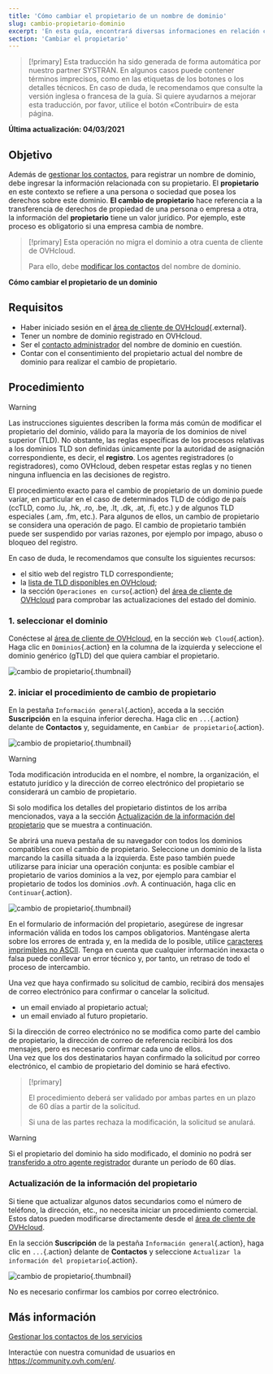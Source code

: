 ```yaml
---
title: 'Cómo cambiar el propietario de un nombre de dominio'
slug: cambio-propietario-dominio
excerpt: 'En esta guía, encontrará diversas informaciones en relación con el cambio de propietario del nombre de un dominio.'
section: 'Cambiar el propietario'
---
```


> [!primary]
> Esta traducción ha sido generada de forma automática por nuestro partner SYSTRAN. En algunos casos puede contener términos imprecisos, como en las etiquetas de los botones o los detalles técnicos. En caso de duda, le recomendamos que consulte la versión inglesa o francesa de la guía. Si quiere ayudarnos a mejorar esta traducción, por favor, utilice el botón «Contribuir» de esta página.
>

**Última actualización: 04/03/2021**

## Objetivo

Además de [gestionar los contactos](../../customer/gestion-de-los-contactos/), para registrar un nombre de dominio, debe ingresar la información relacionada con su propietario. El **propietario** en este contexto se refiere a una persona o sociedad que posea los derechos sobre este dominio. **El cambio de propietario** hace referencia a la transferencia de derechos de propiedad de una persona o empresa a otra, la información del **propietario** tiene un valor jurídico. Por ejemplo, este proceso es obligatorio si una empresa cambia de nombre.

> [!primary]
>Esta operación no migra el dominio a otra cuenta de cliente de OVHcloud.
>
>Para ello, debe [modificar los contactos](../../customer/gestion-de-los-contactos/) del nombre de dominio.

**Cómo cambiar el propietario de un dominio**

## Requisitos

- Haber iniciado sesión en el [área de cliente de OVHcloud](https://www.ovh.com/auth/?action=gotomanager&from=https://www.ovh.es/&ovhSubsidiary=es){.external}.
- Tener un nombre de dominio registrado en OVHcloud.
- Ser el [contacto administrador](../../customer/gestion-de-los-contactos/) del nombre de dominio en cuestión.
- Contar con el consentimiento del propietario actual del nombre de dominio para realizar el cambio de propietario.

## Procedimiento

> [!warning]
>
> Las instrucciones siguientes describen la forma más común de modificar el propietario del dominio, válido para la mayoría de los dominios de nivel superior (TLD). No obstante, las reglas específicas de los procesos relativas a los dominios TLD son definidas únicamente por la autoridad de asignación correspondiente, es decir, el **registro**. Los agentes registradores (o registradores), como OVHcloud, deben respetar estas reglas y no tienen ninguna influencia en las decisiones de registro.
>
> El procedimiento exacto para el cambio de propietario de un dominio puede variar, en particular en el caso de determinados TLD de código de país (ccTLD, como .lu, .hk, .ro, .be, .lt, .dk, .at, .fi, etc.) y de algunos TLD especiales (.am, .fm, etc.). Para algunos de ellos, un cambio de propietario se considera una operación de pago. El cambio de propietario también puede ser suspendido por varias razones, por ejemplo por impago, abuso o bloqueo del registro.
>
> En caso de duda, le recomendamos que consulte los siguientes recursos:
>
> - el sitio web del registro TLD correspondiente;
> - la [lista de TLD disponibles en OVHcloud](https://www.ovh.es/dominios/precios/);
> - la sección `Operaciones en curso`{.action} del [área de cliente de OVHcloud](https://www.ovh.com/auth/?action=gotomanager&from=https://www.ovh.es/&ovhSubsidiary=es) para comprobar las actualizaciones del estado del dominio.
>

### 1. seleccionar el dominio

Conéctese al [área de cliente de OVHcloud](https://www.ovh.com/auth/?action=gotomanager&from=https://www.ovh.es/&ovhSubsidiary=es), en la sección `Web Cloud`{.action}. Haga clic en `Dominios`{.action} en la columna de la izquierda y seleccione el dominio genérico (gTLD) del que quiera cambiar el propietario.

![cambio de propietario](images/SS_2.png){.thumbnail}

### 2. iniciar el procedimiento de cambio de propietario

En la pestaña `Información general`{.action}, acceda a la sección **Suscripción** en la esquina inferior derecha. Haga clic en `...`{.action} delante de **Contactos** y, seguidamente, en `Cambiar de propietario`{.action}.

![cambio de propietario](images/3652-2.png){.thumbnail}

> [!warning]
>
> Toda modificación introducida en el nombre, el nombre, la organización, el estatuto jurídico y la dirección de correo electrónico del propietario se considerará un cambio de propietario.
>
> Si solo modifica los detalles del propietario distintos de los arriba mencionados, vaya a la sección [Actualización de la información del propietario](#updateownerinformation) que se muestra a continuación.
>

Se abrirá una nueva pestaña de su navegador con todos los dominios compatibles con el cambio de propietario. Seleccione un dominio de la lista marcando la casilla situada a la izquierda. Este paso también puede utilizarse para iniciar una operación conjunta: es posible cambiar el propietario de varios dominios a la vez, por ejemplo para cambiar el propietario de todos los dominios *.ovh*. A continuación, haga clic en `Continuar`{.action}.

![cambio de propietario](images/3657.PNG){.thumbnail}

En el formulario de información del propietario, asegúrese de ingresar información válida en todos los campos obligatorios. Manténgase alerta sobre los errores de entrada y, en la medida de lo posible, utilice [caracteres imprimibles no ASCII](http://facweb.cs.depaul.edu/sjost/it212/documents/ascii-pr.htm). Tenga en cuenta que cualquier información inexacta o falsa puede conllevar un error técnico y, por tanto, un retraso de todo el proceso de intercambio.

Una vez que haya confirmado su solicitud de cambio, recibirá dos mensajes de correo electrónico para confirmar o cancelar la solicitud.

- un email enviado al propietario actual;
- un email enviado al futuro propietario.

Si la dirección de correo electrónico no se modifica como parte del cambio de propietario, la dirección de correo de referencia recibirá los dos mensajes, pero es necesario confirmar cada uno de ellos.
<br>Una vez que los dos destinatarios hayan confirmado la solicitud por correo electrónico, el cambio de propietario del dominio se hará efectivo.

> [!primary]
>
> El procedimiento deberá ser validado por ambas partes en un plazo de 60 días a partir de la solicitud.
>
> Si una de las partes rechaza la modificación, la solicitud se anulará.

> [!warning]
>
> Si el propietario del dominio ha sido modificado, el dominio no podrá ser [transferido a otro agente registrador](../transferencia_saliente_de_un_dominio_generico_o_geografico/) durante un período de 60 días.

### Actualización de la información del propietario <a name="updateownerinformation"></a>

Si tiene que actualizar algunos datos secundarios como el número de teléfono, la dirección, etc., no necesita iniciar un procedimiento comercial. Estos datos pueden modificarse directamente desde el [área de cliente de OVHcloud](https://www.ovh.com/auth/?action=gotomanager&from=https://www.ovh.es/&ovhSubsidiary=es).

En la sección **Suscripción** de la pestaña `Información general`{.action}, haga clic en `...`{.action} delante de **Contactos** y seleccione `Actualizar la información del propietario`{.action}.

![cambio de propietario](images/3658.png){.thumbnail}

No es necesario confirmar los cambios por correo electrónico.

## Más información

[Gestionar los contactos de los servicios](../../customer/gestion-de-los-contactos/)

Interactúe con nuestra comunidad de usuarios en <https://community.ovh.com/en/>.
